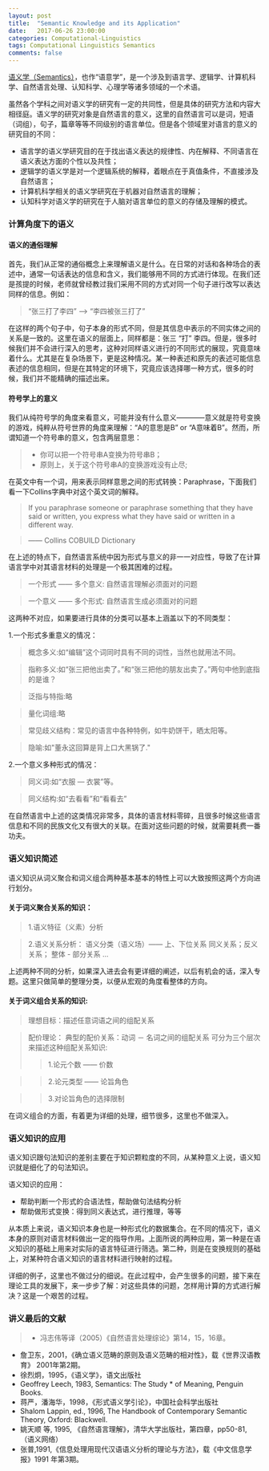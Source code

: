 ```yaml
---
layout: post
title:  "Semantic Knowledge and its Application"
date:   2017-06-26 23:00:00
categories: Computational-Linguistics
tags: Computational Linguistics Semantics
comments: false
---
```


[语义学（Semantics）](https://en.wiktionary.org/wiki/semantics)，也作“语意学”，是一个涉及到语言学、逻辑学、计算机科学、自然语言处理、认知科学、心理学等诸多领域的一个术语。
 <!--more-->

虽然各个学科之间对语义学的研究有一定的共同性，但是具体的研究方法和内容大相径庭。语义学的研究对象是自然语言的意义，这里的自然语言可以是词，短语（词组），句子，篇章等等不同级别的语言单位。但是各个领域里对语言的意义的研究目的不同：
* 语言学的语义学研究目的在于找出语义表达的规律性、内在解释、不同语言在语义表达方面的个性以及共性；
* 逻辑学的语义学是对一个逻辑系统的解释，着眼点在于真值条件，不直接涉及自然语言；
* 计算机科学相关的语义学研究在于机器对自然语言的理解；
* 认知科学对语义学的研究在于人脑对语言单位的意义的存储及理解的模式。

### 计算角度下的语义

#### 语义的通俗理解
首先，我们从正常的通俗概念上来理解语义是什么。在日常的对话和各种场合的表述中，通常一句话表达的信息和含义，我们能够用不同的方式进行体现。在我们还是孩提的时候，老师就曾经教过我们采用不同的方式对同一个句子进行改写以表达同样的信息。例如：
>“张三打了李四” ——> “李四被张三打了”

在这样的两个句子中，句子本身的形式不同，但是其信息中表示的不同实体之间的关系是一致的。这里在语义的层面上，同样都是：张三  “打” 李四。但是，很多时候我们并不会进行深入的思考，这种对同样语义进行的不同形式的展现，究竟意味着什么。尤其是在复杂场景下，更是这种情况。某一种表述和原先的表述可能信息表述的信息相同，但是在其特定的环境下，究竟应该选择哪一种方式，很多的时候，我们并不能精确的描述出来。

#### 符号学上的意义
我们从纯符号学的角度来看意义，可能并没有什么意义————意义就是符号变换的游戏，纯粹从符号世界的角度来理解：“A的意思是B” or “A意味着B”。然而，所谓知道一个符号串的意义，包含两层意思：

>* 你可以把一个符号串A变换为符号串B；
>* 原则上，关于这个符号串A的变换游戏没有止尽;

在英文中有一个词，用来表示同样意思之间的形式转换：Paraphrase，下面我们看一下Collins字典中对这个英文词的解释。

>If you paraphrase someone or paraphrase something
that they have said or written, you express what they
have said or written in a different way.

>—— Collins COBUILD Dictionary


在上述的特点下，自然语言系统中因为形式与意义的非一一对应性，导致了在计算语言学中对其语言材料的处理是一个极其困难的过程。

> 一个形式 —— 多个意义:
自然语言理解必须面对的问题

> 一个意义 —— 多个形式:
自然语言生成必须面对的问题

这两种不对应，如果要进行具体的分类可以基本上涵盖以下的不同类型：

1.一个形式多重意义的情况：
>概念多义:如“编辑”这个词同时具有不同的词性，当然也就用法不同。

>指称多义:如“张三把他出卖了。”和“张三把他的朋友出卖了。”两句中他到底指的是谁？

>泛指与特指:略

>量化词组:略

>常见歧义结构：常见的语言中各种特例，如牛奶饼干，晒太阳等。

>隐喻:如"董永这回算是背上口大黑锅了."

2.一个意义多种形式的情况：

>同义词:如“衣服 — 衣裳”等。

>同义结构:如“去看看”和“看看去”

在自然语言中上述的这类情况非常多，具体的语言材料零碎，且很多时候这些语言信息和不同的民族文化又有很大的关联。在面对这些问题的时候，就需要耗费一番功夫。

### 语义知识简述
语义知识从词义聚合和词义组合两种基本基本的特性上可以大致按照这两个方向进行划分。

#### 关于词义聚合关系的知识：
>1.语义特征（义素）分析

>2.语义关系分析：
语义分类（语义场）—— 上、下位关系
同义关系；反义关系；
整体 - 部分关系 …

上述两种不同的分析，如果深入进去会有更详细的阐述，以后有机会的话，深入专题。这里只做简单的整理分类，以便从宏观的角度看整体的方向。

#### 关于词义组合关系的知识:

>理想目标：描述任意词语之间的组配关系

>配价理论：
典型的配价关系：动词 － 名词之间的组配关系
可分为三个层次来描述这种组配关系知识:
>> 1.论元个数 —— 价数

>> 2.论元类型 —— 论旨角色

>> 3.对论旨角色的选择限制

在词义组合的方面，有着更为详细的处理，细节很多，这里也不做深入。

### 语义知识的应用

语义知识跟句法知识的差别主要在于知识颗粒度的不同，从某种意义上说，语义知识就是细化了的句法知识。

语义知识的应用：
* 帮助判断一个形式的合语法性，帮助做句法结构分析
* 帮助做形式变换：得到同义表达式，进行推理，等等


从本质上来说，语义知识本身也是一种形式化的数据集合。在不同的情况下，语义本身的原则对语言材料做出一定的指导作用。上面所说的两种应用，第一种是在语义知识的基础上用来对实际的语言特征进行筛选。第二种，则是在变换规则的基础上，对某种符合语义知识的语言材料进行映射的过程。

详细的例子，这里也不做过分的细说。在此过程中，会产生很多的问题，接下来在理论工具的发展下，来一步步了解：对这些具体的问题，怎样用计算的方式进行解决？这是一个艰苦的过程。

### 讲义最后的文献

>* 冯志伟等译（2005）《自然语言处理综论》第14，15，16章。
* 詹卫东，2001，《确立语义范畴的原则及语义范畴的相对性》，载《世界汉语教育》
2001年第2期。
* 徐烈炯，1995，《语义学》，语文出版社
* Geoffrey Leech, 1983, Semantics: The Study * of Meaning, Penguin Books.
* 蒋严，潘海华，1998，《形式语义学引论》，中国社会科学出版社
* Shalom Lappin, ed., 1996, The Handbook of Contemporary Semantic Theory, Oxford:
Blackwell.
* 姚天顺 等, 1995, 《自然语言理解》，清华大学出版社，第四章，pp50-81, （语义网络）
* 张普,1991,《信息处理用现代汉语语义分析的理论与方法》，载《中文信息学报》1991
年第3期。
